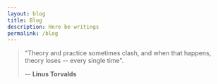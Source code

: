 ```yaml
---
layout: blog
title: Blog
description: Here be writings
permalink: /blog
---
```


> "Theory and practice sometimes clash, and when that happens, theory loses -- every single time".
>
> -- **Linus Torvalds**